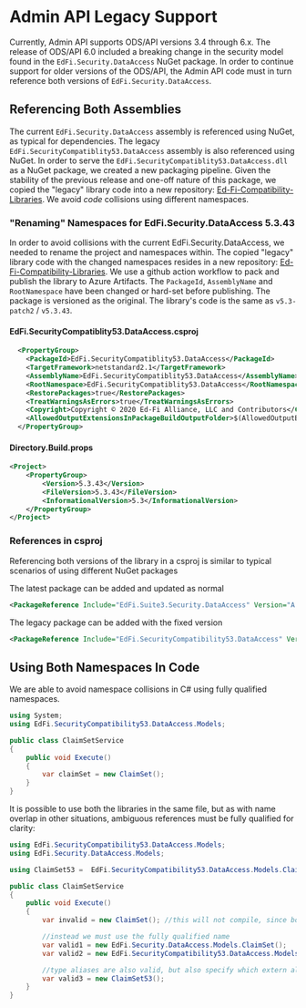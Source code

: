 # Admin API Legacy Support

Currently, Admin API supports ODS/API versions 3.4 through 6.x. The release of
ODS/API 6.0 included a breaking change in the security model found in the
`EdFi.Security.DataAccess` NuGet package. In order to continue support for older
versions of the ODS/API, the Admin API code must in turn reference both versions
of `EdFi.Security.DataAccess`.

## Referencing Both Assemblies

The current `EdFi.Security.DataAccess` assembly is referenced using NuGet, as
typical for dependencies. The legacy `EdFi.SecurityCompatiblity53.DataAccess`
assembly is also referenced using NuGet. In order to serve the
`EdFi.SecurityCompatiblity53.DataAccess.dll` as a NuGet package, we created a
new packaging pipeline. Given the stability of the previous release and one-off
nature of this package, we copied the "legacy" library code into a new
repository:
[Ed-Fi-Compatibility-Libraries](https://github.com/Ed-Fi-Alliance-OSS/Ed-Fi-Compatibility-Libraries).
We avoid _code_ collisions using different namespaces.

### "Renaming" Namespaces for EdFi.Security.DataAccess 5.3.43

In order to avoid collisions with the current EdFi.Security.DataAccess, we
needed to rename the project and namespaces within. The copied "legacy" library
code with the changed namespaces resides in a new repository:
[Ed-Fi-Compatibility-Libraries](https://github.com/Ed-Fi-Alliance-OSS/Ed-Fi-Compatibility-Libraries).
We use a github action workflow to pack and publish the library to Azure
Artifacts. The `PackageId`, `AssemblyName` and `RootNamespace` have been changed
or hard-set before publishing. The package is versioned as the original. The
library's code is the same as `v5.3-patch2` / `v5.3.43`.

#### EdFi.SecurityCompatiblity53.DataAccess.csproj

```xml
  <PropertyGroup>
    <PackageId>EdFi.SecurityCompatiblity53.DataAccess</PackageId>
    <TargetFramework>netstandard2.1</TargetFramework>
    <AssemblyName>EdFi.SecurityCompatiblity53.DataAccess</AssemblyName>
    <RootNamespace>EdFi.SecurityCompatiblity53.DataAccess</RootNamespace>
    <RestorePackages>true</RestorePackages>
    <TreatWarningsAsErrors>true</TreatWarningsAsErrors>
    <Copyright>Copyright © 2020 Ed-Fi Alliance, LLC and Contributors</Copyright>
    <AllowedOutputExtensionsInPackageBuildOutputFolder>$(AllowedOutputExtensionsInPackageBuildOutputFolder);.pdb</AllowedOutputExtensionsInPackageBuildOutputFolder>
  </PropertyGroup>
```

#### Directory.Build.props

```xml
<Project>
    <PropertyGroup>
        <Version>5.3.43</Version>
        <FileVersion>5.3.43</FileVersion>
        <InformationalVersion>5.3</InformationalVersion>
    </PropertyGroup>
</Project>
```

### References in csproj

Referencing both versions of the library in a csproj is similar to typical
scenarios of using different NuGet packages

The latest package can be added and updated as normal

```xml
<PackageReference Include="EdFi.Suite3.Security.DataAccess" Version="A.B.C"/>
```

The legacy package can be added with the fixed version

```xml
<PackageReference Include="EdFi.SecurityCompatibility53.DataAccess" Version="5.3.43"/>
```

## Using Both Namespaces In Code

We are able to avoid namespace collisions in C# using fully qualified namespaces.

```csharp
using System;
using EdFi.SecurityCompatibility53.DataAccess.Models;

public class ClaimSetService
{
    public void Execute()
    {
        var claimSet = new ClaimSet();
    }
}
```

It is possible to use both the libraries in the same file, but as with name
overlap in other situations, ambiguous references must be fully qualified for
clarity:

```csharp
using EdFi.SecurityCompatibility53.DataAccess.Models;
using EdFi.Security.DataAccess.Models;

using ClaimSet53 =  EdFi.SecurityCompatibility53.DataAccess.Models.ClaimSet;

public class ClaimSetService
{
    public void Execute()
    {
        var invalid = new ClaimSet(); //this will not compile, since both namespaces contain a "ClaimSet" type

        //instead we must use the fully qualified name
        var valid1 = new EdFi.Security.DataAccess.Models.ClaimSet();
        var valid2 = new EdFi.SecurityCompatibility53.DataAccess.Models.ClaimSet();

        //type aliases are also valid, but also specify which extern alias it is from (see above)
        var valid3 = new ClaimSet53();
    }
}
```
